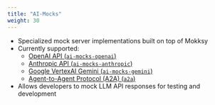 ```yaml
---
title: "AI-Mocks"
weight: 30
---
```


- Specialized mock server implementations built on top of Mokksy
- Currently supported:
  - [OpenAI API (`ai-mocks-openai`)](./ai-mocks-openai/)
  - [Anthropic API (`ai-mocks-anthropic`)](./ai-mocks-anthropic/)
  - [Google VertexAI Gemini (`ai-mocks-gemini`)](./ai-mocks-gemini/)
  - [Agent-to-Agent Protocol (A2A) (`a2a`)](./a2a/)
- Allows developers to mock LLM API responses for testing and development
